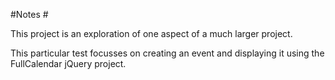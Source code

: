 #Notes #


This project is an exploration of one aspect of a much larger project.

This particular test focusses on creating an event and displaying it using the FullCalendar jQuery project.
